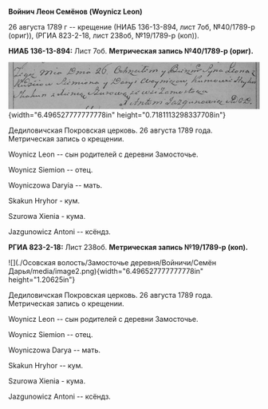 **Войнич Леон Семёнов (Woynicz Leon)**

26 августа 1789 г -- крещение (НИАБ 136-13-894, лист 7об, №40/1789-р
(ориг)), (РГИА 823-2-18, лист 238об, №19/1789-р (коп)).

**НИАБ 136-13-894:** Лист 7об. **Метрическая запись №40/1789-р (ориг).**

![](./media/b9693192c935f9fbfabd33c22a086e8c8b16f384.png){width="6.496527777777778in"
height="0.7181113298337708in"}

Дедиловичская Покровская церковь. 26 августа 1789 года. Метрическая
запись о крещении.

Woynicz Leon -- сын родителей с деревни Замосточье.

Woynicz Siemion -- отец.

Woyniczowa Daryia -- мать.

Skakun Hryhor - кум.

Szurowa Xienia - кума.

Jazgunowicz Antoni -- ксёндз.

**РГИА 823-2-18:** Лист 238об. **Метрическая запись №19/1789-р (коп).**

![](./Осовская волость/Замосточье деревня/Войничи/Семён Дарья/media/image2.png){width="6.496527777777778in"
height="1.20625in"}

Дедиловичская Покровская церковь. 26 августа 1789 года. Метрическая
запись о крещении.

Woynicz Leon -- сын родителей с деревни Замосточье.

Woyniсz Siemion -- отец.

Woyniczowa Darya -- мать.

Skakun Hryhor -- кум.

Szurowa Xienia - кума.

Jazgunowicz Antoni -- ксёндз.
